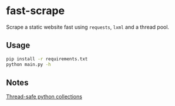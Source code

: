 # fast-scrape

Scrape a static website fast using `requests`, `lxml` and a thread pool.

## Usage
```bash
pip install -r requirements.txt
python main.py -h
```
## Notes
[Thread-safe python collections](https://web.archive.org/web/20201108091210/http://effbot.org/pyfaq/what-kinds-of-global-value-mutation-are-thread-safe.htm)
